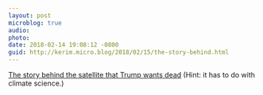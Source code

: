 ```yaml
---
layout: post
microblog: true
audio: 
photo: 
date: 2018-02-14 19:08:12 -0800
guid: http://kerim.micro.blog/2018/02/15/the-story-behind.html
---
```

[The story behind the satellite that Trump wants dead](https://arstechnica.com/?p=1259541) (Hint: it has to do with climate science.)
